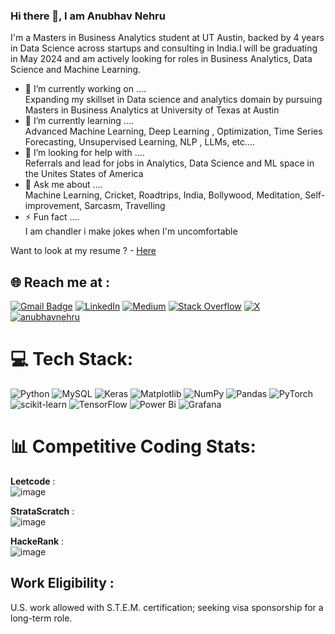 ### Hi there 👋, I am Anubhav Nehru

I'm a Masters in Business Analytics student at UT Austin, backed by 4 years in Data Science across startups and consulting in India.I will be graduating in May 2024 and am actively looking for roles in Business Analytics, Data Science and Machine Learning.

- 🔭 I’m currently working on .... <br>
   Expanding my skillset in Data science and analytics domain by pursuing Masters in Business Analytics at University of Texas at Austin
- 🌱 I’m currently learning .... <br>
   Advanced Machine Learning, Deep Learning , Optimization, Time Series Forecasting, Unsupervised Learning, NLP , LLMs, etc....
- 🤔 I’m looking for help with .... <br>
  Referrals and lead for jobs in Analytics, Data Science and ML space in the Unites States of America
- 💬 Ask me about .... <br>
   Machine Learning, Cricket, Roadtrips, India, Bollywood, Meditation, Self-improvement, Sarcasm, Travelling
- ⚡ Fun fact .... <br>
  I am chandler i make jokes when I'm uncomfortable

Want to look at my resume ? - [Here](https://docs.google.com/document/d/10KhquR1TEAdy5buH63jk5x2HEg9HPVLlEgebotIpVv0/edit?usp=sharing)

## 🌐 Reach me at :
[![Gmail Badge](https://img.shields.io/badge/-Gmail-d14836?style=flat-square&logo=Gmail&logoColor=white&link=mail@jayrajroshan1@gmail.com)](mailto:anubhavnehru@utexas.edu)
[![LinkedIn](https://img.shields.io/badge/LinkedIn-%230077B5.svg?logo=linkedin&logoColor=white)](https://linkedin.com/in/anubhav-nehru97)
[![Medium](https://img.shields.io/badge/Medium-12100E?logo=medium&logoColor=white)](https://medium.com/@anubhavnehru046) 
[![Stack Overflow](https://img.shields.io/badge/-Stackoverflow-FE7A16?logo=stack-overflow&logoColor=white)](https://stackoverflow.com/users/anubhav-nehru)
 [![X](https://img.shields.io/badge/X-black.svg?logo=X&logoColor=white)](https://x.com/anubhavnehru619) 
[![anubhavnehru](https://img.shields.io/badge/Instagram-%23E4405F.svg?logo=Instagram&logoColor=white)](https://instagram.com/anubhavnehru) 
  



# 💻 Tech Stack:

![Python](https://img.shields.io/badge/python-3670A0?style=for-the-badge&logo=python&logoColor=ffdd54)
![MySQL](https://img.shields.io/badge/mysql-%2300000f.svg?style=for-the-badge&logo=mysql&logoColor=white) 
![Keras](https://img.shields.io/badge/Keras-%23D00000.svg?style=for-the-badge&logo=Keras&logoColor=white) 
![Matplotlib](https://img.shields.io/badge/Matplotlib-%23ffffff.svg?style=for-the-badge&logo=Matplotlib&logoColor=black) 
![NumPy](https://img.shields.io/badge/numpy-%23013243.svg?style=for-the-badge&logo=numpy&logoColor=white) 
![Pandas](https://img.shields.io/badge/pandas-%23150458.svg?style=for-the-badge&logo=pandas&logoColor=white)
![PyTorch](https://img.shields.io/badge/PyTorch-%23EE4C2C.svg?style=for-the-badge&logo=PyTorch&logoColor=white) 
![scikit-learn](https://img.shields.io/badge/scikit--learn-%23F7931E.svg?style=for-the-badge&logo=scikit-learn&logoColor=white)
 ![TensorFlow](https://img.shields.io/badge/TensorFlow-%23FF6F00.svg?style=for-the-badge&logo=TensorFlow&logoColor=white) 
![Power Bi](https://img.shields.io/badge/power_bi-F2C811?style=for-the-badge&logo=powerbi&logoColor=black) 
![Grafana](https://img.shields.io/badge/grafana-%23F46800.svg?style=for-the-badge&logo=grafana&logoColor=white)

# 📊 Competitive Coding Stats:

**Leetcode** : <br>
![image](https://github.com/anubhavnehru/anubhavnehru/assets/32483022/bc6899d0-d222-483c-a085-570bec324b17)

**StrataScratch** : <br>
![image](https://github.com/anubhavnehru/anubhavnehru/assets/32483022/964770bb-25af-4cf6-8e84-98337e0f3137)

**HackeRank** : <br>
![image](https://github.com/anubhavnehru/anubhavnehru/assets/32483022/8d77d56d-9206-48d4-9581-d29d6ed3ba50)



## Work Eligibility :
U.S. work allowed with S.T.E.M. certification; seeking visa sponsorship for a long-term role.
<!-- Proudly created with GPRM ( https://gprm.itsvg.in ) -->


<!--
**anubhavnehru/anubhavnehru** is a ✨ _special_ ✨ repository because its `README.md` (this file) appears on your GitHub profile.

Here are some ideas to get you started:

- 🔭 I’m currently working on ...
- 🌱 I’m currently learning ...
- 👯 I’m looking to collaborate on ...
- 🤔 I’m looking for help with ...
- 💬 Ask me about ...
- 📫 How to reach me: ...
- 😄 Pronouns: ...
- ⚡ Fun fact: ...
-->
